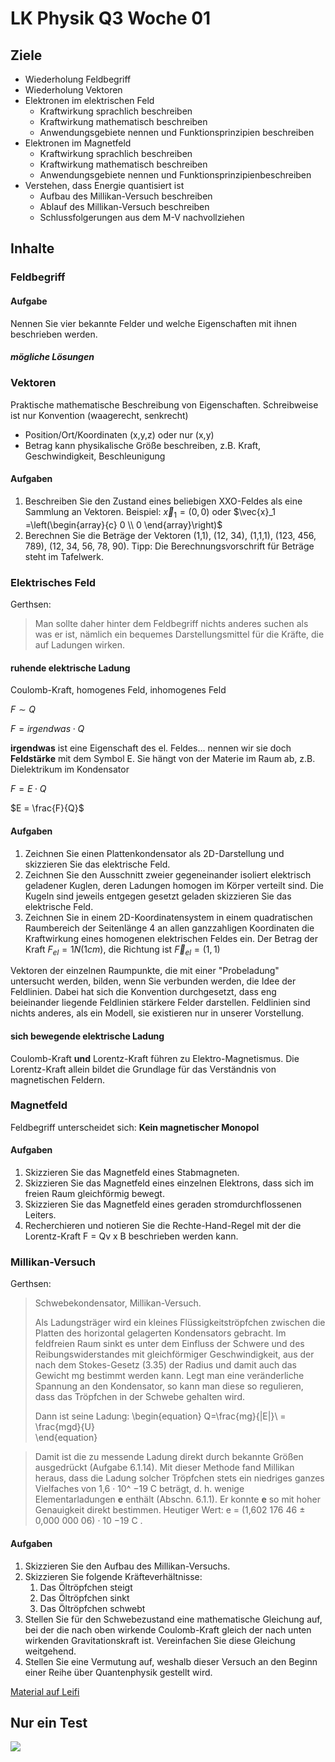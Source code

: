 LK Physik Q3 Woche 01
==============================

## Ziele

* Wiederholung Feldbegriff
* Wiederholung Vektoren
* Elektronen im elektrischen Feld
  * Kraftwirkung sprachlich beschreiben
  * Kraftwirkung mathematisch beschreiben
  * Anwendungsgebiete nennen und  Funktionsprinzipien beschreiben
* Elektronen im Magnetfeld
  * Kraftwirkung sprachlich beschreiben
  * Kraftwirkung mathematisch beschreiben
  * Anwendungsgebiete nennen und  Funktionsprinzipienbeschreiben
* Verstehen, dass Energie quantisiert ist
  * Aufbau des Millikan-Versuch beschreiben
  * Ablauf des Millikan-Versuch beschreiben
  * Schlussfolgerungen aus dem M-V nachvollziehen

## Inhalte
### Feldbegriff

#### Aufgabe
Nennen Sie vier bekannte Felder und welche Eigenschaften mit ihnen beschrieben werden.

##### mögliche Lösungen

<!--
* Kornfelder: Abgegrenzte Bereiche
* Schlachtfelder: Freund / Feind
* Spielfelder: Position der Spieler/Figuren
* Kraftfelder: Kraftwirkung Betrag und Richtung
-->

### Vektoren
Praktische mathematische Beschreibung von Eigenschaften. Schreibweise ist nur Konvention (waagerecht, senkrecht)

* Position/Ort/Koordinaten (x,y,z) oder nur (x,y)
* Betrag kann physikalische Größe beschreiben, z.B. Kraft, Geschwindigkeit, Beschleunigung

#### Aufgaben

1. Beschreiben Sie den Zustand eines beliebigen XXO-Feldes als eine Sammlung an Vektoren. Beispiel: $\vec{x}_1 = (0,0)$ oder $\vec{x}_1 =\left(\begin{array}{c} 0 \\ 0 \end{array}\right)$
2. Berechnen Sie die Beträge der Vektoren (1,1), (12, 34), (1,1,1), (123, 456, 789), (12, 34, 56, 78, 90). Tipp: Die Berechnungsvorschrift für Beträge steht im Tafelwerk.

### Elektrisches Feld

Gerthsen:

> Man sollte daher hinter dem Feldbegriff nichts anderes suchen als was er ist,
> nämlich ein bequemes Darstellungsmittel für die Kräfte, die auf Ladungen
> wirken.

#### ruhende elektrische Ladung

Coulomb-Kraft, homogenes Feld, inhomogenes Feld

$F \sim Q$

$F = irgendwas \cdot Q$

**irgendwas** ist eine Eigenschaft des el. Feldes... nennen wir sie doch **Feldstärke** mit dem Symbol E. Sie hängt von der Materie im Raum ab, z.B. Dielektrikum im Kondensator

$F = E \cdot Q$

$E = \frac{F}{Q}$

#### Aufgaben

1. Zeichnen Sie einen Plattenkondensator als 2D-Darstellung und skizzieren Sie das elektrische Feld.
2. Zeichnen Sie den Ausschnitt zweier gegeneinander isoliert elektrisch geladener Kuglen, deren Ladungen homogen im Körper verteilt sind. Die Kugeln sind jeweils entgegen gesetzt geladen skizzieren Sie das elektrische Feld.
3. Zeichnen Sie in einem 2D-Koordinatensystem in einem quadratischen Raumbereich der Seitenlänge 4 an allen ganzzahligen Koordinaten die Kraftwirkung eines homogenen elektrischen Feldes ein. Der Betrag der Kraft $F_{el} = 1N (1cm)$, die Richtung ist $\vec{F}_{el} = (1,1)$

Vektoren der einzelnen Raumpunkte, die mit einer "Probeladung" untersucht werden, bilden, wenn Sie verbunden werden, die Idee der Feldlinien. Dabei hat sich die Konvention durchgesetzt, dass eng beieinander liegende Feldlinien stärkere Felder darstellen. Feldlinien sind nichts anderes, als ein Modell, sie existieren nur in unserer Vorstellung.

#### sich bewegende elektrische Ladung

Coulomb-Kraft **und** Lorentz-Kraft führen zu Elektro-Magnetismus. Die Lorentz-Kraft allein bildet die Grundlage für das Verständnis von magnetischen Feldern.

### Magnetfeld

Feldbegriff unterscheidet sich: **Kein magnetischer Monopol**

#### Aufgaben 

1. Skizzieren Sie das Magnetfeld eines Stabmagneten.
2. Skizzieren Sie das Magnetfeld eines einzelnen Elektrons, dass sich im freien Raum gleichförmig bewegt.
3. Skizzieren Sie das Magnetfeld eines geraden stromdurchflossenen Leiters.
4. Recherchieren und notieren Sie die Rechte-Hand-Regel mit der die Lorentz-Kraft F = Qv x B beschrieben werden kann.


### Millikan-Versuch

Gerthsen:

> Schwebekondensator, Millikan-Versuch. 
>
> Als Ladungsträger wird ein kleines Flüssigkeitströpfchen zwischen die Platten des horizontal gelagerten Kondensators gebracht. Im feldfreien Raum sinkt es unter dem Einfluss der Schwere und des Reibungswiderstandes mit gleichförmiger Geschwindigkeit, aus der nach dem Stokes-Gesetz (3.35) der Radius und damit auch das Gewicht mg bestimmt werden kann. Legt man eine veränderliche Spannung an den Kondensator, so kann man diese so regulieren, dass das Tröpfchen in der Schwebe gehalten wird. 
>
> Dann ist seine Ladung: 
\begin{equation}
  Q=\frac{mg}{|E|}\ = \frac{mgd}{U}\
\end{equation}

>
> Damit ist die zu messende Ladung direkt durch bekannte Größen ausgedrückt
> (Aufgabe 6.1.14).
> Mit dieser Methode fand Millikan heraus, dass die Ladung solcher Tröpfchen stets
> ein niedriges ganzes Vielfaches von 1,6 · 10^ −19 C beträgt, d. h. wenige Elementarladungen **e** enthält (Abschn. 6.1.1). Er konnte **e** so mit hoher Genauigkeit direkt bestimmen. Heutiger Wert: e = (1,602 176 46 ± 0,000 000 06) · 10 −19 C .

#### Aufgaben

1. Skizzieren Sie den Aufbau des Millikan-Versuchs.
2. Skizzieren Sie folgende Kräfteverhältnisse:
     1. Das Öltröpfchen steigt
     2. Das Öltröpfchen sinkt
     3. Das Öltröpfchen schwebt
3. Stellen Sie für den Schwebezustand eine mathematische Gleichung auf, bei der die nach oben wirkende Coulomb-Kraft gleich der nach unten wirkenden Gravitationskraft ist. Vereinfachen Sie diese Gleichung weitgehend.
4. Stellen Sie eine Vermutung auf, weshalb dieser Versuch an den Beginn einer Reihe über Quantenphysik gestellt wird.

[Material auf Leifi](https://www.leifiphysik.de/elektrizitaetslehre/ladungen-elektrisches-feld/versuche/millikan-versuch-schwebe-fall-methode-simulation)


## Nur ein Test

<img src='https://g.gravizo.com/svg?
 digraph G {
   main -> parse -> execute;
   main -> init;
   main -> cleanup;
   execute -> make_string;
   execute -> printf
   init -> make_string;
   main -> printf;
   execute -> compare;
 }
'/>